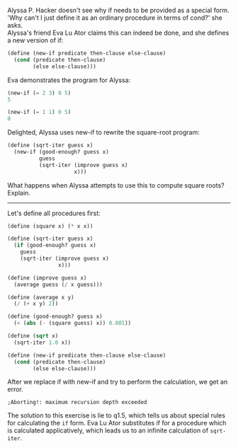 Alyssa P. Hacker doesn't see why if needs to be provided as a special form.  
'Why can't I just define it as an ordinary procedure in terms of cond?' she asks.  
Alyssa's friend Eva Lu Ator claims this can indeed be done, and she defines a new version of if:  

```lisp
(define (new-if predicate then-clause else-clause)
  (cond (predicate then-clause)
        (else else-clause)))
```

Eva demonstrates the program for Alyssa:  

```lisp
(new-if (= 2 3) 0 5)
5

(new-if (= 1 1) 0 5)
0
```

Delighted, Alyssa uses new-if to rewrite the square-root program:  

```lisp
(define (sqrt-iter guess x)
  (new-if (good-enough? guess x)
          guess
          (sqrt-iter (improve guess x)
                     x)))
```  

What happens when Alyssa attempts to use this to compute square roots? Explain.  

---
Let's define all procedures first:  
```lisp
(define (square x) (* x x))

(define (sqrt-iter guess x)
  (if (good-enough? guess x)
    guess
    (sqrt-iter (improve guess x)
                x)))

(define (improve guess x)
  (average guess (/ x guess)))

(define (average x y)
  (/ (+ x y) 2))

(define (good-enough? guess x)
  (< (abs (- (square guess) x)) 0.001))

(define (sqrt x)
  (sqrt-iter 1.0 x))

(define (new-if predicate then-clause else-clause)
  (cond (predicate then-clause)
        (else else-clause)))
```  

After we replace if with new-if and try to perform the calculation, we get an error.  

```
;Aborting!: maximum recursion depth exceeded
```  
The solution to this exercise is lie to q1.5, which tells us about special rules for calculating the `if` form. Eva Lu Ator substitutes if for a procedure which is calculated applicatively, which leads us to an infinite calculation of `sqrt-iter`.